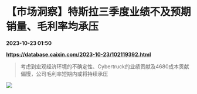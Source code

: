 # 【市场洞察】特斯拉三季度业绩不及预期 销量、毛利率均承压

**2023-10-23 01:50**

**https://database.caixin.com/2023-10-23/102119392.html**

> 考虑到宏观经济环境的不确定性、Cybertruck的业绩贡献及4680成本贡献偏慢，公司毛利率短期内或将持续承压

  

![](https://img.caixin.com/2023-10-23/169802568105136_840_560.jpg)